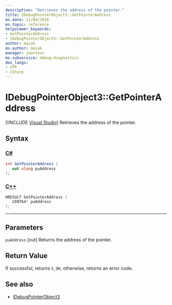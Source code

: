 ```yaml
---
description: "Retrieves the address of the pointer."
title: IDebugPointerObject3::GetPointerAddress
ms.date: 11/04/2016
ms.topic: reference
helpviewer_keywords:
- GetPointerAddress
- IDebugPointerObject3::GetPointerAddress
author: maiak
ms.author: maiak
manager: jmartens
ms.subservice: debug-diagnostics
dev_langs:
- CPP
- CSharp
---
```

# IDebugPointerObject3::GetPointerAddress

 [!INCLUDE [Visual Studio](~/includes/applies-to-version/vs-windows-only.md)]
Retrieves the address of the pointer.

## Syntax

### [C#](#tab/csharp)
```csharp
int GetPointerAddress (
   out ulong puAddress
);
```
### [C++](#tab/cpp)
```cpp
HRESULT GetPointerAddress (
   UINT64* puAddress
);
```
---

## Parameters
`puAddress`
[out] Returns the address of the pointer.

## Return Value
 If successful, returns `S_OK`; otherwise, returns an error code.

## See also
- [IDebugPointerObject3](../../../extensibility/debugger/reference/idebugpointerobject3.md)
